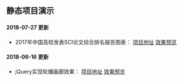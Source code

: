 ## 静态项目演示

#### 2018-07-27 更新
- 2017年中国高校发表SCI论文综合排名报告图表： [项目地址](https://github.com/shzym86/sci_china_2017)   [效果预览](https://shzym86.github.io/demo/sci-china-2017/)

#### 2018-06-16 更新
- jQuery实现轮播画廊效果： [项目地址](https://github.com/shzym86/swiper-gallery)   [效果预览](https://shzym86.github.io/demo/swiper-gallery/)
